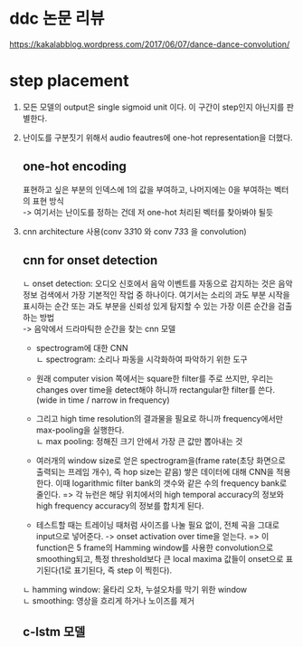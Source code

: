 # ddc 논문 리뷰
https://kakalabblog.wordpress.com/2017/06/07/dance-dance-convolution/ 

# step placement
1. 모든 모델의 output은 single sigmoid unit 이다. 이 구간이 step인지 아닌지를 판별한다. 
2. 난이도를 구분짓기 위해서 audio feautres에 one-hot representation을 더했다.
    ## one-hot encoding
    표현하고 싶은 부분의 인덱스에 1의 값을 부여하고, 나머지에는 0을 부여하는 벡터의 표현 방식    
    -> 여기서는 난이도를 정하는 건데 저 one-hot 처리된 벡터를 찾아봐야 될듯

3. cnn architecture 사용(conv 3*3*10 와 conv 7*3*3 을 convolution) 
    ## cnn for onset detection 
    ㄴ onset detection: 오디오 신호에서 음악 이벤트를 자동으로 감지하는 것은 음악 정보 검색에서 가장 기본적인 작업 중 하나이다. 여기서는 소리의 과도 부분 시작을 표시하는 순간 또는 과도 부분을 신뢰성 있게 탐지할 수 있는 가장 이른 순간을 검출하는 방법    
    -> 음악에서 드라마틱한 순간을 찾는 cnn 모델
    
    - spectrogram에 대한 CNN    
    ㄴ spectrogram: 소리나 파동을 시각화하여 파악하기 위한 도구

    - 원래 computer vision 쪽에서는 square한 filter를 주로 쓰지만,  우리는 changes over time을 detect해야 하니까 rectangular한 filter를 쓴다.(wide in time / narrow in frequency)

    - 그리고 high time resolution의 결과물을 필요로 하니까 frequency에서만 max-pooling을 실행한다.    
    ㄴ max pooling: 정해진 크기 안에서 가장 큰 값만 뽑아내는 것    

    - 여러개의 window size로 얻은 spectrogram을(frame rate(초당 화면으로 출력되는 프레임 개수), 즉 hop size는 같음) 쌓은 데이터에 대해 CNN을 적용한다. 
    이때 logarithmic filter bank의 갯수와 같은 수의 frequency bank로 줄인다. => 각 뉴런은 해당 위치에서의 high temporal accuracy의 정보와 high frequency accuracy의 정보를 합치게 된다.

    - 테스트할 때는 트레이닝 때처럼 사이즈를 나눌 필요 없이, 전체 곡을 그대로 input으로 넣어준다. ->  onset activation over time을 얻는다. => 이 function은 5 frame의 Hamming window를 사용한 convolution으로 smoothing되고, 특정 threshold보다 큰 local maxima 값들이 onset으로 표기된다(1로 표기된다, 즉 step 이 찍힌다).

    ㄴ hamming window: 울타리 오차, 누설오차를 막기 위한 window   
    ㄴ smoothing: 영상을 흐리게 하거나 노이즈를 제거

    ## c-lstm 모델




